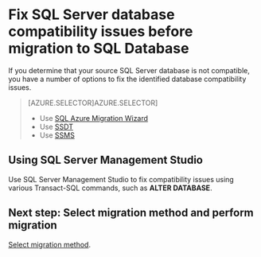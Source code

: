 <properties
   pageTitle="Fix SQL Server database compatibility issues before migration to SQL Database"
   description="Microsoft Azure SQL Database, database migration, compatibility, SQL Azure Migration Wizard"
   services="sql-database"
   documentationCenter=""
   authors="carlrabeler"
   manager="jeffreyg"
   editor=""/>

<tags
   ms.service="sql-database"
   ms.devlang="NA"
   ms.topic="article"
   ms.tgt_pltfrm="NA"
   ms.workload="data-management"
   ms.date="12/17/2015"
   ms.author="carlrab"/>

# Fix SQL Server database compatibility issues before migration to SQL Database
If you determine that your source SQL Server database is not compatible, you have a number of options to fix the  identified database compatibility issues.

> [AZURE.SELECTOR]AZURE.SELECTOR]
> 
> * Use [SQL Azure Migration Wizard](sql-database-cloud-migrate-fix-compatibility-issues.md)
> * Use [SSDT](sql-database-cloud-migrate-fix-compatibility-issues-ssdt.md)
> * Use [SSMS](sql-database-cloud-migrate-fix-compatibility-issues-ssms.md)
> 
> 
## Using SQL Server Management Studio
Use SQL Server Management Studio to fix compatibility issues using various Transact-SQL commands, such as **ALTER DATABASE**.

## Next step: Select migration method and perform migration
[Select migration method](sql-database-cloud-migrate.md#migrate-a-compatible-sql-server-database-to-sql-database).


